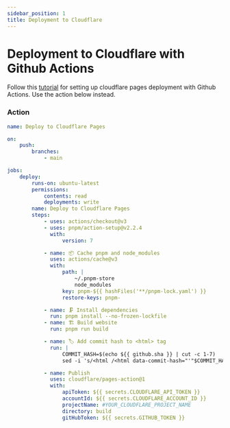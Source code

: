 ```yaml
---
sidebar_position: 1
title: Deployment to Cloudflare
---
```


# Deployment to Cloudflare with Github Actions

Follow this [tutorial](https://developers.cloudflare.com/pages/how-to/use-direct-upload-with-continuous-integration/) for setting up cloudflare pages deployment with Github Actions. Use the action below instead.

### Action

```yaml title="./.github/workflows/pages-deployment.yml"
name: Deploy to Cloudflare Pages

on:
    push:
        branches:
            - main

jobs:
    deploy:
        runs-on: ubuntu-latest
        permissions:
            contents: read
            deployments: write
        name: Deploy to Cloudflare Pages
        steps:
            - uses: actions/checkout@v3
            - uses: pnpm/action-setup@v2.2.4
              with:
                  version: 7

            - name: 📦 Cache pnpm and node_modules
              uses: actions/cache@v3
              with:
                  path: |
                      ~/.pnpm-store
                      node_modules
                  key: pnpm-${{ hashFiles('**/pnpm-lock.yaml') }}
                  restore-keys: pnpm-

            - name: 🗜️ Install dependencies
              run: pnpm install --no-frozen-lockfile
            - name: 🏗 Build website
              run: pnpm run build

            - name: ️🏷 Add commit hash to <html> tag
              run: |
                  COMMIT_HASH=$(echo ${{ github.sha }} | cut -c 1-7)
                  sed -i 's/<html /<html data-commit-hash="'"$COMMIT_HASH"'" /' ./build/index.html

            - name: Publish
              uses: cloudflare/pages-action@1
              with:
                  apiToken: ${{ secrets.CLOUDFLARE_API_TOKEN }}
                  accountId: ${{ secrets.CLOUDFLARE_ACCOUNT_ID }}
                  projectName: #YOUR_CLOUDFLARE_PROJECT_NAME
                  directory: build
                  gitHubToken: ${{ secrets.GITHUB_TOKEN }}
```
